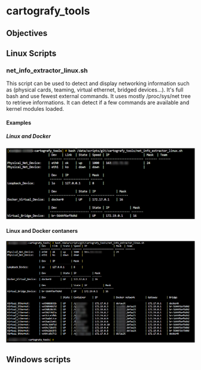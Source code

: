 # cartografy_tools
## Objectives

## Linux Scripts

### net_info_extractor_linux.sh

This script can be used to detect and display networking information such as (physical cards, teaming, virtual ethernet, bridged devices...).
It's full bash and use fewest external commands. It uses mostly /proc/sys/net tree to retrieve informations.
It can detect if a few commands are available and kernel modules loaded.

#### Examples

##### Linux and Docker 
![Linux example](https://github.com/vincent-gou/cartografy_tools/blob/master/Documentation/pictures/linux_example_1.png)

#### Linux and Docker contaners
![Linux and Docker containers example](https://github.com/vincent-gou/cartografy_tools/blob/master/Documentation/pictures/linux_example_2_docker.png)

## Windows scripts

